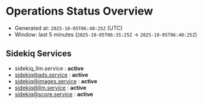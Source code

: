 # Operations Status Overview

- Generated at: `2025-10-05T06:40:25Z` (UTC)
- Window: last 5 minutes (`2025-10-05T06:35:25Z` → `2025-10-05T06:40:25Z`)

## Sidekiq Services
- sidekiq_llm.service : **active**
- sidekiq@ads.service : **active**
- sidekiq@images.service : **active**
- sidekiq@llm.service : **active**
- sidekiq@score.service : **active**

